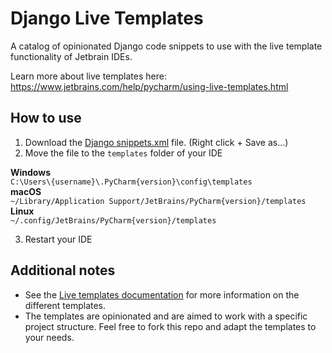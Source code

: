 # Django Live Templates
A catalog of opinionated Django code snippets to use with the live template functionality of Jetbrain IDEs.

Learn more about live templates here: https://www.jetbrains.com/help/pycharm/using-live-templates.html

## How to use
1. Download the [Django snippets.xml](https://raw.githubusercontent.com/Flexonze/Django-Live-Templates/main/Django%20snippets.xml) file. (Right click + Save as...)
2. Move the file to the `templates` folder of your IDE  

**Windows**  
`C:\Users\{username}\.PyCharm{version}\config\templates`  
**macOS**  
`~/Library/Application Support/JetBrains/PyCharm{version}/templates`  
**Linux**  
`~/.config/JetBrains/PyCharm{version}/templates`

3. Restart your IDE

## Additional notes
- See the [Live templates documentation](https://github.com/Flexonze/Django-Live-Templates/tree/main/Live%20templates%20documentation) for more information on the different templates.
- The templates are opinionated and are aimed to work with a specific project structure. Feel free to fork this repo and adapt the templates to your needs.
